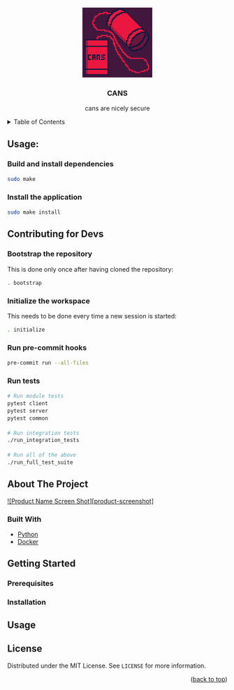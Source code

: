 <div id="top"></div>

<!-- PROJECT LOGO -->
<br />
<div align="center">
  <a href="https://github.com/GabrielWechta/cans">
    <img src="resources/logo.png" alt="Logo" width="160" height="160">
  </a>

<h3 align="center">CANS</h3>

  <p align="center">
    cans are nicely secure
    <br />
</div>

<!-- TABLE OF CONTENTS -->
<details>
  <summary>Table of Contents</summary>
  <ol>
    <li>
      <a href="#about-the-project">About The Project</a>
      <ul>
        <li><a href="#built-with">Built With</a></li>
      </ul>
    </li>
    <li>
      <a href="#getting-started">Getting Started</a>
      <ul>
        <li><a href="#prerequisites">Prerequisites</a></li>
        <li><a href="#installation">Installation</a></li>
      </ul>
    </li>
    <li><a href="#usage">Usage</a></li>
    <li><a href="#contributing">Contributing</a></li>
    <li><a href="#license">License</a></li>
    <li><a href="#contact">Contact</a></li>
    <li><a href="#acknowledgments">Acknowledgments</a></li>
  </ol>
</details>

## Usage:

### Build and install dependencies

```bash
sudo make
```

### Install the application

```bash
sudo make install
```

## Contributing for Devs

### Bootstrap the repository

This is done only once after having cloned the repository:

```bash
. bootstrap
```

### Initialize the workspace

This needs to be done every time a new session is started:

```bash
. initialize
```

### Run pre-commit hooks

```bash
pre-commit run --all-files
```

### Run tests

```bash
# Run module tests
pytest client
pytest server
pytest common

# Run integration tests
./run_integration_tests

# Run all of the above
./run_full_test_suite
```

<!-- ABOUT THE PROJECT -->

## About The Project

[![Product Name Screen Shot][product-screenshot]](https://example.com)

### Built With

- [Python](https://python.org)
- [Docker](https://docker.com)

## Getting Started

### Prerequisites

### Installation

## Usage

## License

Distributed under the MIT License. See `LICENSE` for more information.

<p align="right">(<a href="#top">back to top</a>)</p>
